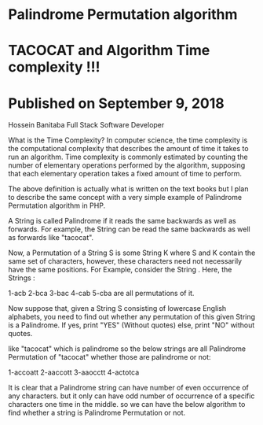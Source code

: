 # Palindrome Permutation algorithm
# TACOCAT and Algorithm Time complexity !!!
# Published on September 9, 2018

Hossein Banitaba
Full Stack Software Developer 

What is the Time Complexity?
In computer science, the time complexity is the computational complexity that describes the amount of time it takes to run an algorithm. Time complexity is commonly estimated by counting the number of elementary operations performed by the algorithm, supposing that each elementary operation takes a fixed amount of time to perform.

The above definition is actually what is written on the text books but I plan to describe the same concept with a very simple example of Palindrome Permutation algorithm in PHP.

A String is called Palindrome if it reads the same backwards as well as forwards. For example, the String can be read the same backwards as well as forwards like "tacocat". 

Now, a Permutation of a String S is some String K where S and K contain the same set of characters, however, these characters need not necessarily have the same positions. For Example, consider the String . Here, the Strings :

1-acb
2-bca
3-bac
4-cab
5-cba
are all permutations of it.

Now suppose that, given a String S consisting of lowercase English alphabets, you need to find out whether any permutation of this given String is a Palindrome. If yes, print "YES" (Without quotes) else, print "NO" without quotes.

like "tacocat" which is palindrome so the below strings are all Palindrome Permutation of "tacocat" whether those are palindrome or not:

1-accoatt
2-aaccott
3-aaocctt
4-actotca

It is clear that a Palindrome string can have number of even occurrence of any characters. but it only can have odd number of occurrence of a specific characters one time in the middle. so we can have the below algorithm to find whether a string is Palindrome Permutation or not.

<?php
function canBeTurnedIntoAPalindrome($drome){
  // If we've found a letter that has no match, the center letter.
  $centerUsed = false;
  $center='';
  $c='';
  $count = 0;

  // TODO: Remove whitespace from the string.

  // Check each letter to see if there's an even number of it.
  for($i = 0; $i<strlen($drome); $i++)
  {
    $c = $drome[$i];
    $count = 0;

    for($j = 0; $j<strlen($drome); $j++){
      if ($drome[$j] == $c){
         $count++;
      }
    }
    // If there was an odd number of those entries
    // and the center is already used, then a palindrome
    // is impossible, so return false.
    if ($count % 2 == 1)
    {
      if ($centerUsed == true && $center != $c)
        return false;
      else
      {
        $centerUsed = true;
        $center = $c;   // This is so when we encounter it again it
                      // doesn't count it as another separate center.
      }
    }
  }
  // If we made it all the way through that loop without returning false, then
  return true;
}

$a='aaaaaabc';
if(canBeTurnedIntoAPalindrome($a)){
	echo 'yes';
} else {
	echo 'no';
}
The above algorithm is not efficient enough because it has 2 nested loop which makes the Time complexity to O(n^2) means that if the string length would be n then the algorithm should be repeated nxn times.

If you see the below algorithm. It has two loops but not nested so it repeates maximum n+n times which is very less specially if the n would be a big value.

<?php
function canBeTurnedIntoAPalindrome($drome){
  if($drome==null) {
      return true;
  }    
  $numberOfOddChars = 0;
  for($i = 0; $i<strlen($drome); $i++)
  {
    $c = $drome[$i];
    if(isset($chrCounts[$c])) {
       $chrCounts[$c]++;
    } else {
        $chrCounts[$c]=1;    
    }
  }
  foreach($chrCounts as $chrCount  ) {
    if ( $chrCount & 1 ) {
        //odd
        $numberOfOddChars++;
    }  
  }
  if($numberOfOddChars<=1) {
      return true;
  } else {
      return false;
  }
  
}

$a='';
if(canBeTurnedIntoAPalindrome($a)){
	echo 'yes';
} else {
	echo 'no';
}

Much more efficient with a better Time complexity. That's all!
